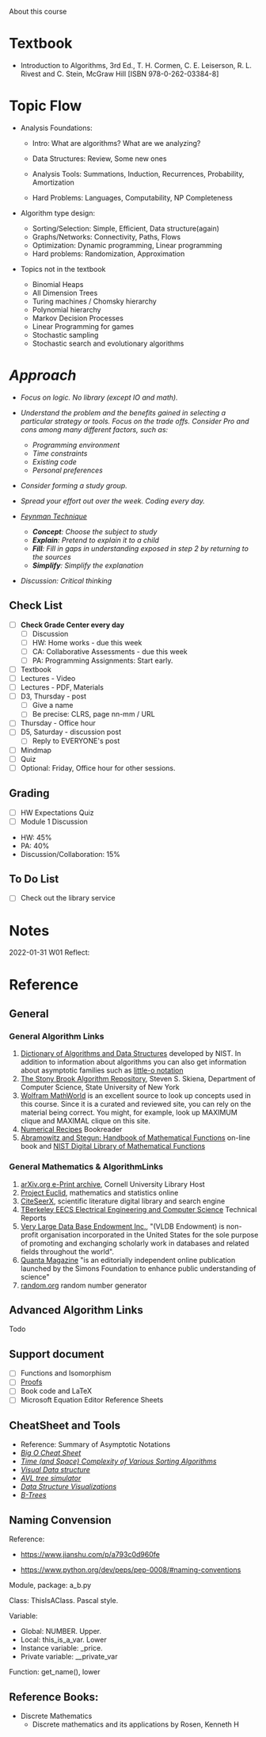 About this course

# Textbook

- Introduction to Algorithms, 3rd Ed., T. H. Cormen, C. E. Leiserson, R. L. Rivest and C. Stein, McGraw Hill [ISBN 978-0-262-03384-8]

# Topic Flow

- Analysis Foundations: 

  - Intro: What are algorithms? What are we analyzing? 
  - Data Structures: Review, Some new ones

  - Analysis Tools: Summations, Induction, Recurrences, Probability, Amortization
  - Hard Problems: Languages, Computability, NP Completeness

- Algorithm type design: 

  - Sorting/Selection: Simple, Efficient, Data structure(again)
  - Graphs/Networks: Connectivity, Paths, Flows
  - Optimization: Dynamic programming, Linear programming
  - Hard problems: Randomization, Approximation

- Topics not in the textbook
  - Binomial Heaps
  - All Dimension Trees
  - Turing machines / Chomsky hierarchy
  - Polynomial hierarchy
  - Markov Decision Processes
  - Linear Programming for games
  - Stochastic sampling
  - Stochastic search and evolutionary algorithms

# *Approach*

- *Focus on logic. No library (except IO and math).* 
- *Understand the problem and the benefits gained in selecting a particular strategy or tools. Focus on the trade offs. Consider Pro and cons among many different factors, such as:* 
  - *Programming environment*
  - *Time constraints*
  - *Existing code*
  - *Personal preferences*
- *Consider forming a study group.* 

- *Spread your effort out over the week. Coding every day.* 

- *[Feynman Technique](https://en.wikipedia.org/wiki/Feynman_Technique)*
  - ***Concept**: Choose the subject to study*
  - ***Explain**: Pretend to explain it to a child*
  - ***Fill**: Fill in gaps in understanding exposed in step 2 by returning to the sources*
  - ***Simplify**: Simplify the explanation*
- *Discussion: Critical thinking*

## Check List

- [ ] **Check Grade Center every day**
  - [ ] Discussion
  - [ ] HW: Home works  -  due this week
  - [ ] CA: Collaborative Assessments - due this week
  - [ ] PA: Programming Assignments: Start early. 

- [ ] Textbook
- [ ] Lectures - Video
- [ ] Lectures - PDF, Materials
- [ ] D3, Thursday - post
  - [ ] Give a name
  - [ ] Be precise:  CLRS, page nn-mm / URL
- [ ] Thursday - Office hour
- [ ] D5, Saturday - discussion post
  - [ ] Reply to EVERYONE's post
- [ ] Mindmap
- [ ] Quiz
- [ ] Optional: Friday, Office hour for other sessions. 

## Grading

- [ ] HW Expectations Quiz
- [ ] Module 1 Discussion

- HW: 45%
- PA: 40%
- Discussion/Collaboration: 15%

## To Do List

- [ ] Check out the library service

# Notes

2022-01-31 W01 Reflect:

# Reference

## General 

### General Algorithm Links

1. [Dictionary of Algorithms and Data Structures](https://xlinux.nist.gov/dads/) developed by NIST. In addition to information about algorithms you can also get information about asymptotic families such as [little-o notation](https://xlinux.nist.gov/dads/HTML/littleOnotation.html)
2. [The Stony Brook Algorithm Repository](http://www.cs.sunysb.edu/~algorith/), Steven S. Skiena, Department of Computer Science, State University of New York
3. [Wolfram MathWorld](https://mathworld.wolfram.com/) is an excellent source to look up concepts used in this course. Since it is a curated and reviewed site, you can rely on the material being correct. You might, for example, look up MAXIMUM clique and MAXIMAL clique on this site.
4. [Numerical Recipes](http://numerical.recipes/book/book.html) Bookreader
5. [Abramowitz and Stegun: Handbook of Mathematical Functions](https://www.math.ubc.ca/~cbm/aands/) on-line book and [NIST Digital Library of Mathematical Functions](https://dlmf.nist.gov/)

### General Mathematics & AlgorithmLinks 

1. [arXiv.org e-Print archive](http://arxiv.org/), Cornell University Library Host
2. [Project Euclid](https://projecteuclid.org/), mathematics and statistics online
3. [CiteSeerX](https://citeseer.ist.psu.edu/index), scientific literature digital library and search engine
4. [TBerkeley EECS Electrical Engineering and Computer Science](https://www2.eecs.berkeley.edu/Pubs/TechRpts/) Technical Reports
5. [Very Large Data Base Endowment Inc.](http://www.vldb.org/), "(VLDB Endowment) is non-profit organisation incorporated in the United States for the sole purpose of promoting and exchanging scholarly work in databases and related fields throughout the world".
6. [Quanta Magazine](https://www.quantamagazine.org/) "is an editorially independent online publication launched by the Simons Foundation to enhance public understanding of science"
7. [random.org](http://www.random.org/) random number generator

## Advanced Algorithm Links

Todo

## Support document

- [ ] Functions and Isomorphism
- [ ] [Proofs](https://www.people.vcu.edu/~rhammack/BookOfProof/)
- [ ] Book code and LaTeX
- [ ] Microsoft Equation Editor Reference Sheets

## CheatSheet and Tools

- Reference: Summary of Asymptotic Notations
- *[Big O Cheat Sheet](http://bigocheatsheet.com/)*
- *[Time (and Space) Complexity of Various Sorting Algorithms](http://scanftree.com/Data_Structure/time-complexity-and-space-complexity-comparison-of-sorting-algorithms)*
- *[Visual Data structure](https://visualgo.net/en)*
- *[AVL tree simulator](https://www.cs.usfca.edu/~galles/visualization/AVLtree.html)*
- *[Data Structure Visualizations](https://www.cs.usfca.edu/~galles/visualization/Algorithms.html)*
- *[B-Trees](https://www.cs.cornell.edu/courses/cs3110/2012sp/recitations/rec25-B-trees/rec25.html#:~:text=A%20B%2Dtree%20of%20order,(typically)%20less%20than%20m.)*

## Naming Convension

Reference: 

- https://www.jianshu.com/p/a793c0d960fe

- https://www.python.org/dev/peps/pep-0008/#naming-conventions

Module, package: a_b.py

Class: ThisIsAClass. Pascal style. 

Variable:

- Global: NUMBER. Upper. 
- Local: this_is_a_var. Lower
- Instance variable: _price.
- Private variable: __private_var

Function: get_name(), lower

## Reference Books:

- Discrete Mathematics
  - Discrete mathematics and its applications by Rosen, Kenneth H

    

